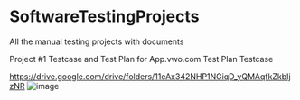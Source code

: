 # SoftwareTestingProjects
All the manual testing projects with documents


Project #1 Testcase and Test Plan for App.vwo.com
Test Plan
Testcase

https://drive.google.com/drive/folders/11eAx342NHP1NGiqD_yQMAqfkZkbIjzNR
![image](https://github.com/user-attachments/assets/e68b625d-0d88-471f-8516-0de0c6f69022)

